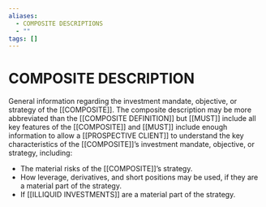```yaml
---
aliases:
  - COMPOSITE DESCRIPTIONS
  - ""
tags: []
---
```

# COMPOSITE DESCRIPTION
General information regarding the investment mandate, objective, or strategy of the [[COMPOSITE]]. The composite description may be more abbreviated than the [[COMPOSITE DEFINITION]] but [[MUST]] include all key features of the [[COMPOSITE]] and [[MUST]] include enough information to allow a [[PROSPECTIVE CLIENT]] to understand the key characteristics of the [[COMPOSITE]]’s investment mandate, objective, or strategy, including:
- The material risks of the [[COMPOSITE]]’s strategy.
- How leverage, derivatives, and short positions may be used, if they are a material part of the strategy.
- If [[ILLIQUID INVESTMENTS]] are a material part of the strategy.